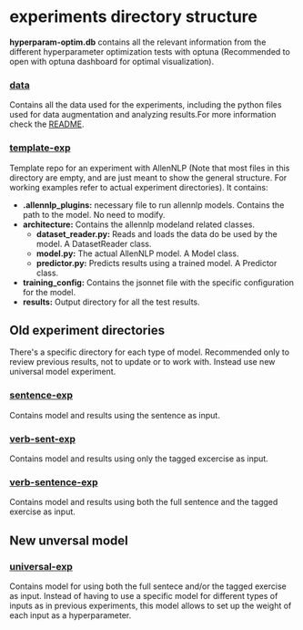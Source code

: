 # experiments directory structure

**hyperparam-optim.db** contains all the relevant information from the different hyperparameter optimization tests with optuna (Recommended to open with optuna dashboard for optimal visualization).

### [data](data)

Contains all the data used for the experiments, including the python files used for data augmentation and analyzing results.For more information check the [README](data/README.md).

### [template-exp](template-exp)

Template repo for an experiment with AllenNLP (Note that most files in this directory are empty, and are just meant to show the general structure. For working examples refer to actual experiment directories). It contains:

- **.allennlp_plugins:** necessary file to run allennlp models. Contains the path to the model. No need to modify.
- **architecture:** Contains the allennlp modeland related classes.
    - **dataset_reader.py:** Reads and loads the data do be used by the model. A DatasetReader class.
    - **model.py:** The actual AllenNLP model. A Model class.
    - **predictor.py:** Predicts results using a trained model. A Predictor class.
- **training_config:** Contains the jsonnet file with the specific configuration for the model.
- **results:** Output directory for all the test results.

## Old experiment directories

There's a specific directory for each type of model. Recommended only to review previous results, not to update or to work with. Instead use new universal model experiment.

### [sentence-exp](sentence-exp)

Contains model and results using the sentence as input.

### [verb-sent-exp](verb-sent-exp)

Contains model and results using only the tagged excercise as input.

### [verb-sentence-exp](verb-sentence-exp)

Contains model and results using both the full sentence and the tagged exercise as input.

## New unversal model

### [universal-exp](universal-exp)

Contains model for using both the full sentece and/or the tagged exercise as input. Instead of having to use a specific model for different types of inputs as in previous experiments, this model allows to set up the weight of each input as a hyperparameter.
